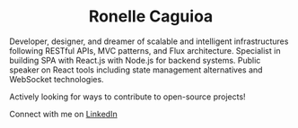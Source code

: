 <h1 align="center">Ronelle Caguioa</h1>

Developer, designer, and dreamer of scalable and intelligent infrastructures following RESTful APIs, MVC patterns, and Flux architecture. Specialist in building SPA with React.js with Node.js for backend systems. Public speaker on React tools including state management alternatives and WebSocket technologies.

Actively looking for ways to contribute to open-source projects!

Connect with me on [LinkedIn](https://www.linkedin.com/in/ronellecaguioa/)

<!--
**ronellecaguioa/ronellecaguioa** is a ✨ _special_ ✨ repository because its `README.md` (this file) appears on your GitHub profile.

Here are some ideas to get you started:

- 🔭 I’m currently working on ...
- 🌱 I’m currently learning ...
- 👯 I’m looking to collaborate on ...
- 🤔 I’m looking for help with ...
- 💬 Ask me about ...
- 📫 How to reach me: ...
- 😄 Pronouns: ...
- ⚡ Fun fact: ...
-->
